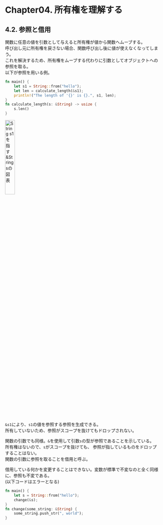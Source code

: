 # Chapter04. 所有権を理解する
## 4.2. 参照と借用
関数に任意の値を引数として与えると所有権が値から関数へムーブする。  
呼び出し元に所有権を戻さない場合、関数呼び出し後に値が使えなくなってしまう。  
これを解決するため、所有権をムーブする代わりに引数としてオブジェクトへの参照を取る。  
以下が参照を用いる例。
```Rust
fn main() {
    let s1 = String::from("hello");
    let len = calculate_length(&s1);
    println!("The length of '{}' is {}.", s1, len);
}
fn calculate_length(s: &String) -> usize {
    s.len()
}
```

<img src="https://doc.rust-jp.rs/book-ja/img/trpl04-05.svg" width="25%" title="String s1を指す&String sの図表">

`&s1`により、`s1`の値を参照する参照を生成できる。  
所有していないため、参照がスコープを抜けてもドロップされない。

関数の引数でも同様。`&`を使用して引数`s`の型が参照であることを示している。  
所有権はないので、`s`がスコープを抜けても、 参照が指しているものをドロップすることはない。  
関数の引数に参照を取ることを借用と呼ぶ。

借用している何かを変更することはできない。変数が標準で不変なのと全く同様に、参照も不変である。  
(以下コードはエラーとなる)
```Rust
fn main() {
    let s = String::from("hello");
    change(&s);
}
fn change(some_string: &String) {
    some_string.push_str(", world");
}
```